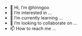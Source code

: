 - 👋 Hi, I’m @hinngoo
- 👀 I’m interested in ...
- 🌱 I’m currently learning ...
- 💞️ I’m looking to collaborate on ...
- 📫 How to reach me ...

<!---
hinngoo/hinngoo is a ✨ special ✨ repository because its `README.md` (this file) appears on your GitHub profile.
You can click the Preview link to take a look at your changes.
--->
